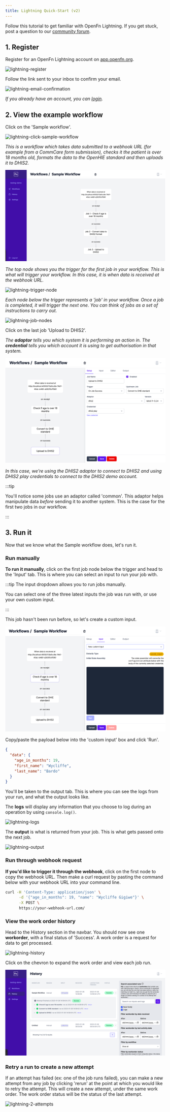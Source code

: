 ```yaml
---
title: Lightning Quick-Start (v2)
---
```


Follow this tutorial to get familiar with OpenFn Lightning. If you get stuck,
post a question to our [community forum](https://community.openfn.org/).

## 1. Register

Register for an OpenFn Lightning account on
[app.openfn.org](https://app.openfn.org/users/register).

![lightning-register](/img/lightning-register.png)

Follow the link sent to your inbox to confirm your email.

![lightning-email-confirmation](/img/lightning-email-confirmation.png)

_If you already have an account, you can
[login](https://app.openfn.org/users/log_in)._

## 2. View the example workflow

Click on the 'Sample workflow'.

![lightning-click-sample-workflow](/img/lightning-click-sample-workflow.png)

_This is a workflow which takes data submitted to a webhook URL (for example
from a CommCare form submission), checks it the patient is over 18 months old,
formats the data to the OpenHIE standard and then uploads it to DHIS2._

![lightning-sample-workflow](/img/lightning-sample-workflow.png)

_The top node shows you the trigger for the first job in your workflow. This is
what will trigger your workflow. In this case, it is when data is received at
the webhook URL._

![lightning-trigger-node](/img/lightning-trigger-node.png)

_Each node below the trigger represents a 'job' in your workflow. Once a job is
completed, it will trigger the next one. You can think of jobs as a set of
instructions to carry out._

![lightning-job-nodes](/img/lightning-job-nodes.png)

Click on the last job 'Upload to DHIS2'.

_The **adaptor** tells you which system it is performing an action in. The
**credential** tells you which account it is using to get authorisation in that
system._

![lightning-dhis2-job](/img/lightning-dhis2-job.png)

_In this case, we're using the DHIS2 adaptor to connect to DHIS2 and using DHIS2
play credentials to connect to the DHIS2 demo account._

:::tip

You'll notice some jobs use an adaptor called 'common'. This adaptor helps
manipulate data _before_ sending it to another system. This is the case for the
first two jobs in our workflow.

:::

## 3. Run it

Now that we know what the Sample workflow does, let's run it.

### Run manually

**To run it manually**, click on the first job node below the trigger and head
to the 'Input' tab. This is where you can select an input to run your job with.

:::tip The input dropdown allows you to run jobs manually.

You can select one of the three latest inputs the job was run with, or use your
own custom input.

:::

This job hasn't been run before, so let's create a custom input.

![lightning-custom-input](/img/lightning-custom-input.png)

Copy/paste the payload below into the 'custom input' box and click 'Run'.

```json
{
  "data": {
    "age_in_months": 19,
    "first_name": "Wycliffe",
    "last_name": "Bardo"
  }
}
```

You'll be taken to the output tab. This is where you can see the logs from your
run, and what the output looks like.

The **logs** will display any information that you choose to log during an
operation by using `console.log()`.

![lightning-logs](/img/lightning-logs.png)

The **output** is what is returned from your job. This is what gets passed onto
the next job.

![lightning-output](/img/lightning-output.png)

### Run through webhook request

**If you'd like to trigger it through the webhook**, click on the first node to
copy the webhook URL. Then make a curl request by pasting the command below with
your webhook URL into your command line.

```sh
curl -H 'Content-Type: application/json' \
      -d '{"age_in_months": 19, "name": "Wycliffe Gigiwe"}' \
      -X POST \
      https://your-webhook-url.com/
```

### View the work order history

Head to the History section in the navbar. You should now see one **workorder**,
with a final status of 'Success'. A work order is a request for data to get
processed.

![lightning-history](/img/lightning-history.png)

Click on the chevron to expand the work order and view each job run.

![lightning-work-order-expanded](/img/lightning-work-order-expanded.png)

### Retry a run to create a new attempt

If an attempt has failed (ex: one of the job runs failed), you can make a new
attempt from any job by clicking 'rerun' at the point at which you would like to
retry the attempt. This will create a new attempt, under the same work order.
The work order status will be the status of the last attempt.

![lightning-2-attempts](/img/lightning-2-attempts.png)
